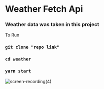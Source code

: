 # Weather Fetch Api

### Weather data was taken in this project

<p>To Run</p>

### `git clone "repo link"`
### `cd weather`
### `yarn start`


![screen-recording(4)](https://user-images.githubusercontent.com/43873156/67570085-3a034480-f739-11e9-941c-86f44f0807d3.gif)


